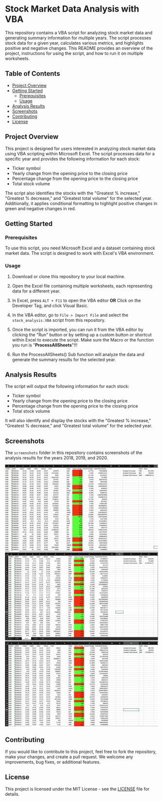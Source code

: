 # Stock Market Data Analysis with VBA

This repository contains a VBA script for analyzing stock market data and generating summary information for multiple years. The script processes stock data for a given year, calculates various metrics, and highlights positive and negative changes. This README provides an overview of the project, instructions for using the script, and how to run it on multiple worksheets.

## Table of Contents

- [Project Overview](#project-overview)
- [Getting Started](#getting-started)
  - [Prerequisites](#prerequisites)
  - [Usage](#usage)
- [Analysis Results](#analysis-results)
- [Screenshots](#screenshots)
- [Contributing](#contributing)
- [License](#license)

## Project Overview

This project is designed for users interested in analyzing stock market data using VBA scripting within Microsoft Excel. The script processes data for a specific year and provides the following information for each stock:
- Ticker symbol
- Yearly change from the opening price to the closing price
- Percentage change from the opening price to the closing price
- Total stock volume

The script also identifies the stocks with the "Greatest % increase," "Greatest % decrease," and "Greatest total volume" for the selected year. Additionally, it applies conditional formatting to highlight positive changes in green and negative changes in red.

## Getting Started

### Prerequisites

To use this script, you need Microsoft Excel and a dataset containing stock market data. The script is designed to work with Excel's VBA environment.

### Usage

1. Download or clone this repository to your local machine.

2. Open the Excel file containing multiple worksheets, each representing data for a different year.

3. In Excel, press `ALT + F11` to open the VBA editor **OR** Click on the Developer Tag, and click Visual Basic.

4. In the VBA editor, go to `File > Import File` and select the `stock_analysis.VBA` script from this repository.

5. Once the script is imported, you can run it from the VBA editor by clicking the "Run" button or by setting up a custom button or shortcut within Excel to execute the script. Make sure the Macro or the function you run is "**ProcessAllSheets**"!!!

6. Run the ProcessAllSheets() Sub function  will analyze the data and generate the summary results for the selected year.

## Analysis Results

The script will output the following information for each stock:
- Ticker symbol
- Yearly change from the opening price to the closing price
- Percentage change from the opening price to the closing price
- Total stock volume

It will also identify and display the stocks with the "Greatest % increase," "Greatest % decrease," and "Greatest total volume" for the selected year.


## Screenshots

The `screenshots` folder in this repository contains screenshots of the analysis results for the years 2018, 2019, and 2020.

![2018 Analysis](screenshots/2018_stock.png)
![2019 Analysis](screenshots/2019_stock.png)
![2020 Analysis](screenshots/2020_stock.png)

## Contributing

If you would like to contribute to this project, feel free to fork the repository, make your changes, and create a pull request. We welcome any improvements, bug fixes, or additional features.

## License

This project is licensed under the MIT License - see the [LICENSE](LICENSE) file for details.
